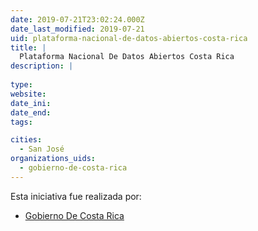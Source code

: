 ```yaml
---
date: 2019-07-21T23:02:24.000Z
date_last_modified: 2019-07-21
uid: plataforma-nacional-de-datos-abiertos-costa-rica
title: |
  Plataforma Nacional De Datos Abiertos Costa Rica
description: |
  
type: 
website: 
date_ini: 
date_end: 
tags:

cities: 
  - San José
organizations_uids:
  - gobierno-de-costa-rica
---
```


Esta iniciativa fue realizada por:

- [Gobierno De Costa Rica](/organizaciones/gobierno-de-costa-rica)
